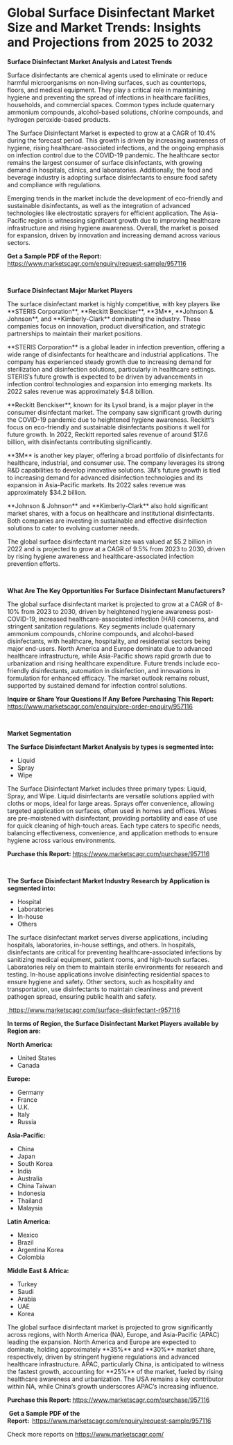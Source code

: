 <p><h1>Global Surface Disinfectant Market Size and Market Trends: Insights and Projections from 2025 to 2032</h1></p><p><strong>Surface Disinfectant Market Analysis and Latest Trends</strong></p>
<p><p>Surface disinfectants are chemical agents used to eliminate or reduce harmful microorganisms on non-living surfaces, such as countertops, floors, and medical equipment. They play a critical role in maintaining hygiene and preventing the spread of infections in healthcare facilities, households, and commercial spaces. Common types include quaternary ammonium compounds, alcohol-based solutions, chlorine compounds, and hydrogen peroxide-based products.</p><p>The Surface Disinfectant Market is expected to grow at a CAGR of 10.4% during the forecast period. This growth is driven by increasing awareness of hygiene, rising healthcare-associated infections, and the ongoing emphasis on infection control due to the COVID-19 pandemic. The healthcare sector remains the largest consumer of surface disinfectants, with growing demand in hospitals, clinics, and laboratories. Additionally, the food and beverage industry is adopting surface disinfectants to ensure food safety and compliance with regulations.</p><p>Emerging trends in the market include the development of eco-friendly and sustainable disinfectants, as well as the integration of advanced technologies like electrostatic sprayers for efficient application. The Asia-Pacific region is witnessing significant growth due to improving healthcare infrastructure and rising hygiene awareness. Overall, the market is poised for expansion, driven by innovation and increasing demand across various sectors.</p></p>
<p><strong>Get a Sample PDF of the Report:&nbsp;</strong> <a href="https://www.marketscagr.com/enquiry/request-sample/957116?utm_campaign=2253&utm_medium=2&utm_source=Github&utm_content=ia&utm_term=27012025&utm_id=surface-disinfectant">https://www.marketscagr.com/enquiry/request-sample/957116</a></p>
<p>&nbsp;</p>
<p><strong>Surface Disinfectant Major Market Players</strong></p>
<p><p>The surface disinfectant market is highly competitive, with key players like **STERIS Corporation**, **Reckitt Benckiser**, **3M**, **Johnson & Johnson**, and **Kimberly-Clark** dominating the industry. These companies focus on innovation, product diversification, and strategic partnerships to maintain their market positions.</p><p>**STERIS Corporation** is a global leader in infection prevention, offering a wide range of disinfectants for healthcare and industrial applications. The company has experienced steady growth due to increasing demand for sterilization and disinfection solutions, particularly in healthcare settings. STERIS’s future growth is expected to be driven by advancements in infection control technologies and expansion into emerging markets. Its 2022 sales revenue was approximately $4.8 billion.</p><p>**Reckitt Benckiser**, known for its Lysol brand, is a major player in the consumer disinfectant market. The company saw significant growth during the COVID-19 pandemic due to heightened hygiene awareness. Reckitt’s focus on eco-friendly and sustainable disinfectants positions it well for future growth. In 2022, Reckitt reported sales revenue of around $17.6 billion, with disinfectants contributing significantly.</p><p>**3M** is another key player, offering a broad portfolio of disinfectants for healthcare, industrial, and consumer use. The company leverages its strong R&D capabilities to develop innovative solutions. 3M’s future growth is tied to increasing demand for advanced disinfection technologies and its expansion in Asia-Pacific markets. Its 2022 sales revenue was approximately $34.2 billion.</p><p>**Johnson & Johnson** and **Kimberly-Clark** also hold significant market shares, with a focus on healthcare and institutional disinfectants. Both companies are investing in sustainable and effective disinfection solutions to cater to evolving customer needs.</p><p>The global surface disinfectant market size was valued at $5.2 billion in 2022 and is projected to grow at a CAGR of 9.5% from 2023 to 2030, driven by rising hygiene awareness and healthcare-associated infection prevention efforts.</p></p>
<p>&nbsp;</p>
<p><strong>What Are The Key Opportunities For Surface Disinfectant Manufacturers?</strong></p>
<p><p>The global surface disinfectant market is projected to grow at a CAGR of 8-10% from 2023 to 2030, driven by heightened hygiene awareness post-COVID-19, increased healthcare-associated infection (HAI) concerns, and stringent sanitation regulations. Key segments include quaternary ammonium compounds, chlorine compounds, and alcohol-based disinfectants, with healthcare, hospitality, and residential sectors being major end-users. North America and Europe dominate due to advanced healthcare infrastructure, while Asia-Pacific shows rapid growth due to urbanization and rising healthcare expenditure. Future trends include eco-friendly disinfectants, automation in disinfection, and innovations in formulation for enhanced efficacy. The market outlook remains robust, supported by sustained demand for infection control solutions.</p></p>
<p><strong>Inquire or Share Your Questions If Any Before Purchasing This Report:</strong> <a href="https://www.marketscagr.com/enquiry/pre-order-enquiry/957116?utm_campaign=2253&utm_medium=2&utm_source=Github&utm_content=ia&utm_term=27012025&utm_id=surface-disinfectant">https://www.marketscagr.com/enquiry/pre-order-enquiry/957116</a></p>
<p>&nbsp;</p>
<p><strong>Market Segmentation</strong></p>
<p><strong>The Surface Disinfectant Market Analysis by types is segmented into:</strong></p>
<p><ul><li>Liquid</li><li>Spray</li><li>Wipe</li></ul></p>
<p><p>The Surface Disinfectant Market includes three primary types: Liquid, Spray, and Wipe. Liquid disinfectants are versatile solutions applied with cloths or mops, ideal for large areas. Sprays offer convenience, allowing targeted application on surfaces, often used in homes and offices. Wipes are pre-moistened with disinfectant, providing portability and ease of use for quick cleaning of high-touch areas. Each type caters to specific needs, balancing effectiveness, convenience, and application methods to ensure hygiene across various environments.</p></p>
<p><strong>Purchase this Report:&nbsp;</strong><a href="https://www.marketscagr.com/purchase/957116?utm_campaign=2253&utm_medium=2&utm_source=Github&utm_content=ia&utm_term=27012025&utm_id=surface-disinfectant">https://www.marketscagr.com/purchase/957116</a></p>
<p>&nbsp;</p>
<p><strong>The Surface Disinfectant Market Industry Research by Application is segmented into:</strong></p>
<p><ul><li>Hospital</li><li>Laboratories</li><li>In-house</li><li>Others</li></ul></p>
<p><p>The surface disinfectant market serves diverse applications, including hospitals, laboratories, in-house settings, and others. In hospitals, disinfectants are critical for preventing healthcare-associated infections by sanitizing medical equipment, patient rooms, and high-touch surfaces. Laboratories rely on them to maintain sterile environments for research and testing. In-house applications involve disinfecting residential spaces to ensure hygiene and safety. Other sectors, such as hospitality and transportation, use disinfectants to maintain cleanliness and prevent pathogen spread, ensuring public health and safety.</p></p>
<p><a href="https://www.marketscagr.com/surface-disinfectant-r957116?utm_campaign=2253&utm_medium=2&utm_source=Github&utm_content=ia&utm_term=27012025&utm_id=surface-disinfectant">&nbsp;https://www.marketscagr.com/surface-disinfectant-r957116</a></p>
<p><strong>In terms of Region, the Surface Disinfectant Market Players available by Region are:</strong></p>
<p>
    <p> <strong> North America: </strong>
        <ul>
            <li>United States</li>
            <li>Canada</li>
        </ul>
        </p> 
    <p> <strong> Europe: </strong>
        <ul>
            <li>Germany</li>
            <li>France</li>
            <li>U.K.</li>
            <li>Italy</li>
            <li>Russia</li>
        </ul>
        </p> 
    <p> <strong> Asia-Pacific: </strong>
        <ul>
            <li>China</li>
            <li>Japan</li>
            <li>South Korea</li>
            <li>India</li>
            <li>Australia</li>
            <li>China Taiwan</li>
            <li>Indonesia</li>
            <li>Thailand</li>
            <li>Malaysia</li>
        </ul>
        </p> 
    <p> <strong> Latin America: </strong>
        <ul>
            <li>Mexico</li>
            <li>Brazil</li>
            <li>Argentina Korea</li>
            <li>Colombia</li>
        </ul>
        </p> 
    <p> <strong> Middle East & Africa: </strong>
        <ul>
            <li>Turkey</li>
            <li>Saudi</li>
            <li>Arabia</li>
            <li>UAE</li>
            <li>Korea</li>
        </ul>
    </p>
    </p>
<p><p>The global surface disinfectant market is projected to grow significantly across regions, with North America (NA), Europe, and Asia-Pacific (APAC) leading the expansion. North America and Europe are expected to dominate, holding approximately **35%** and **30%** market share, respectively, driven by stringent hygiene regulations and advanced healthcare infrastructure. APAC, particularly China, is anticipated to witness the fastest growth, accounting for **25%** of the market, fueled by rising healthcare awareness and urbanization. The USA remains a key contributor within NA, while China’s growth underscores APAC’s increasing influence.</p></p>
<p><strong>Purchase this Report: </strong><a href="https://www.marketscagr.com/purchase/957116?utm_campaign=2253&utm_medium=2&utm_source=Github&utm_content=ia&utm_term=27012025&utm_id=surface-disinfectant">https://www.marketscagr.com/purchase/957116</a></p>
<p>&nbsp;<strong>Get a Sample PDF of the Report:&nbsp;&nbsp;</strong><a href="https://www.marketscagr.com/enquiry/request-sample/957116?utm_campaign=2253&utm_medium=2&utm_source=Github&utm_content=ia&utm_term=27012025&utm_id=surface-disinfectant">https://www.marketscagr.com/enquiry/request-sample/957116</a></p>
<p><strong></strong></p>
<p>Check more reports on <a href="https://www.marketscagr.com/?utm_campaign=2253&utm_medium=2&utm_source=Github&utm_content=ia&utm_term=27012025&utm_id=surface-disinfectant">https://www.marketscagr.com/</a></p>